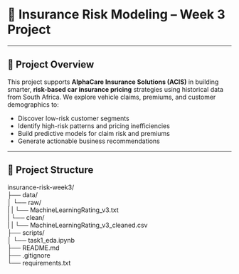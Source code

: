 # 🚗 Insurance Risk Modeling – Week 3 Project  
---

## 🧭 Project Overview

This project supports **AlphaCare Insurance Solutions (ACIS)** in building smarter, **risk-based car insurance pricing** strategies using historical data from South Africa. We explore vehicle claims, premiums, and customer demographics to:
- Discover low-risk customer segments
- Identify high-risk patterns and pricing inefficiencies
- Build predictive models for claim risk and premiums
- Generate actionable business recommendations

---

## 📁 Project Structure
insurance-risk-week3/  
├── data/  
│   └── raw/  
|   |   └── MachineLearningRating_v3.txt  
|   └── clean/  
|   |   └── MachineLearningRating_v3_cleaned.csv    
├── scripts/  
│   └── task1_eda.ipynb  
├── README.md  
├── .gitignore  
└── requirements.txt
